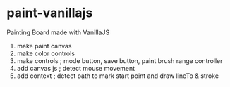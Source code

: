 # paint-vanillajs

Painting Board made with VanillaJS

1. make paint canvas
2. make color controls
3. make controls
   ; mode button, save button, paint brush range controller
4. add canvas js
   ; detect mouse movement
5. add context
   ; detect path to mark start point and draw lineTo & stroke
